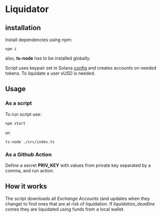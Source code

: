 # Liquidator

## installation

Install dependencies using npm:

    npm i

also, **ts-node** has to be installed globally.

Script uses keypair set in Solana [config](https://docs.solana.com/cli/choose-a-cluster#configure-the-command-line-tool) and creates accounts on needed tokens.
To liquidate a user xUSD is needed.

## Usage

### As a script

To run script use:

    npm start

or:

    ts-node ./src/index.ts

### As a Github Action

Define a secret **PRIV_KEY** with values from private key separated by a comma, and run action.

## How it works

The script downloads all _Exchange Accounts_ (and updates when they change) to find ones that are at risk of liquidation.
If _liquidation_deadline_ comes they are liquidated using funds from a local wallet.

